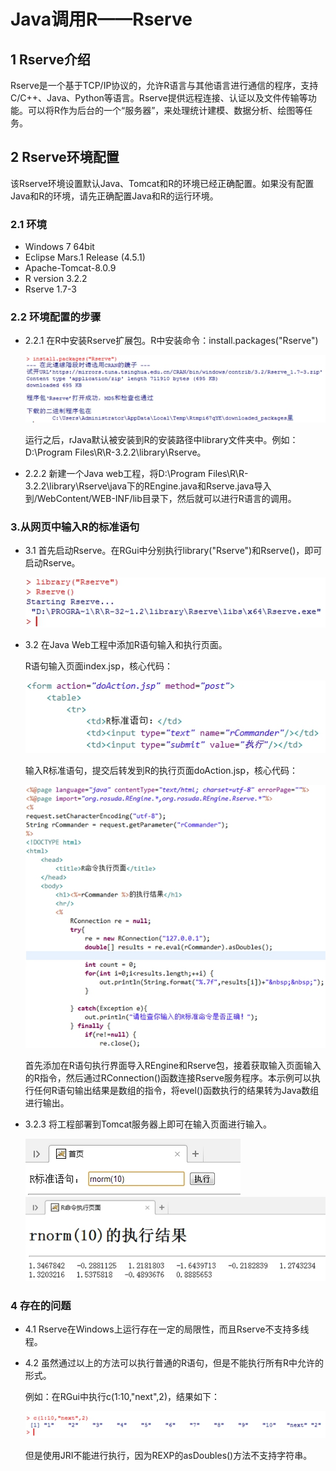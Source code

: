 # Java调用R——Rserve

## 1 Rserve介绍

Rserve是一个基于TCP/IP协议的，允许R语言与其他语言进行通信的程序，支持C/C++、Java、Python等语言。Rserve提供远程连接、认证以及文件传输等功能。可以将R作为后台的一个“服务器”，来处理统计建模、数据分析、绘图等任务。

## 2 Rserve环境配置

该Rserve环境设置默认Java、Tomcat和R的环境已经正确配置。如果没有配置Java和R的环境，请先正确配置Java和R的运行环境。

### 2.1 环境

* Windows 7 64bit
* Eclipse Mars.1 Release (4.5.1)
* Apache-Tomcat-8.0.9
* R version 3.2.2
* Rserve 1.7-3

### 2.2 环境配置的步骤

* 2.2.1 在R中安装Rserve扩展包。R中安装命令：install.packages("Rserve")

  ![在R中安装Rserve扩展包](https://github.com/YaJunCui/notes/blob/master/images/lab_java_R_Rserve_1.jpg)

  运行之后，rJava默认被安装到R的安装路径中library文件夹中。例如：D:\Program Files\R\R-3.2.2\library\Rserve。

* 2.2.2 新建一个Java web工程，将D:\Program Files\R\R-3.2.2\library\Rserve\java下的REngine.java和Rserve.java导入到/WebContent/WEB-INF/lib目录下，然后就可以进行R语言的调用。

### 3.从网页中输入R的标准语句

* 3.1 首先启动Rserve。在RGui中分别执行library("Rserve")和Rserve()，即可启动Rserve。

  ![启动Rserve](https://github.com/YaJunCui/notes/blob/master/images/lab_java_R_Rserve_2.jpg)

* 3.2 在Java Web工程中添加R语句输入和执行页面。

  R语句输入页面index.jsp，核心代码：

  ![index.jsp](https://github.com/YaJunCui/notes/blob/master/images/lab_java_R_Rserve_3.jpg)

  输入R标准语句，提交后转发到R的执行页面doAction.jsp，核心代码：

  ![doAction.jsp](https://github.com/YaJunCui/notes/blob/master/images/lab_java_R_Rserve_4.jpg)

  首先添加在R语句执行界面导入REngine和Rserve包，接着获取输入页面输入的R指令，然后通过RConnection()函数连接Rserve服务程序。本示例可以执行任何R语句输出结果是数组的指令，将evel()函数执行的结果转为Java数组进行输出。

* 3.2.3 将工程部署到Tomcat服务器上即可在输入页面进行输入。

  ![输入](https://github.com/YaJunCui/notes/blob/master/images/lab_java_R_Rserve_5.jpg)
  ![结果](https://github.com/YaJunCui/notes/blob/master/images/lab_java_R_Rserve_6.jpg)

### 4 存在的问题

* 4.1 Rserve在Windows上运行存在一定的局限性，而且Rserve不支持多线程。

* 4.2 虽然通过以上的方法可以执行普通的R语句，但是不能执行所有R中允许的形式。

  例如：在RGui中执行c(1:10,"next",2)，结果如下：

  ![RGui](https://github.com/YaJunCui/notes/blob/master/images/lab_java_R_Rserve_7.jpg)

  但是使用JRI不能进行执行，因为REXP的asDoubles()方法不支持字符串。
